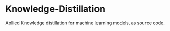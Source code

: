 # Knowledge-Distillation
Apllied Knowledge distillation for machine learning models, as source code.
